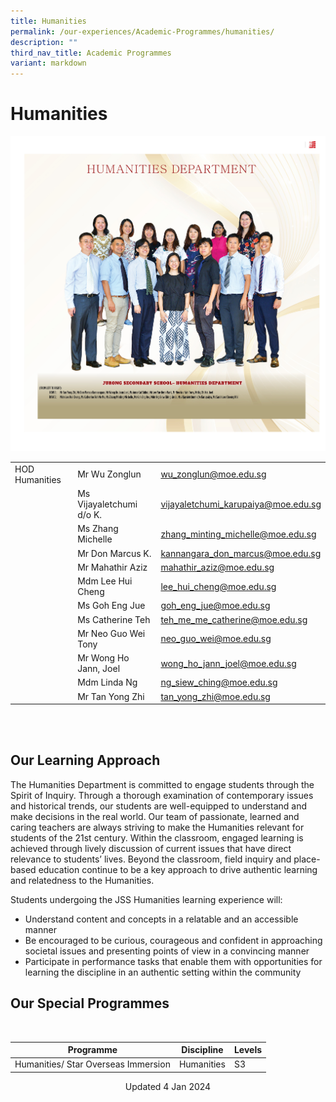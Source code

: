 ```yaml
---
title: Humanities
permalink: /our-experiences/Academic-Programmes/humanities/
description: ""
third_nav_title: Academic Programmes
variant: markdown
---
```

# Humanities

 
![Humanities Department 2023](/images/staff6.jpg)
 
 
|  |  |  |
| -------- | -------- | -------- |
| HOD Humanities  | Mr Wu Zonglun    | [wu_zonglun@moe.edu.sg](wu_zonglun@moe.edu.sg)   |
|      | Ms Vijayaletchumi d/o K.    | [vijayaletchumi\_karupaiya@moe.edu.sg](mailto:vijayaletchumi_karupaiya@moe.edu.sg)     |
|     | Ms Zhang Michelle    | [zhang\_minting\_michelle@moe.edu.sg](mailto:zhang_minting_michelle@moe.edu.sg)    |
|      | Mr Don Marcus K.    | [kannangara\_don\_marcus@moe.edu.sg](mailto:kannangara_don_marcus@moe.edu.sg)   |
|      | Mr Mahathir Aziz    | [mahathir\_aziz@moe.edu.sg](mailto:mahathir_aziz@moe.edu.sg)    |
|     | Mdm Lee Hui Cheng    | [lee\_hui\_cheng@moe.edu.sg](mailto:lee_hui_cheng@moe.edu.sg)   |
|     | Ms Goh Eng Jue   | [goh\_eng\_jue@moe.edu.sg](mailto:goh_eng_jue@moe.edu.sg)   |
|      | Ms Catherine Teh   | [teh\_me\_me\_catherine@moe.edu.sg](mailto:teh_me_me_catherine@moe.edu.sg)   |
|     | Mr Neo Guo Wei Tony    | [neo\_guo\_wei@moe.edu.sg](mailto:neo_guo_wei@moe.edu.sg)    |
|      | Mr Wong Ho Jann, Joel    | [wong\_ho\_jann\_joel@moe.edu.sg](mailto:wong_ho_jann_joel@moe.edu.sg)     |
|     | Mdm Linda Ng     | [ng\_siew\_ching@moe.edu.sg](mailto:ng_siew_ching@moe.edu.sg)    |
|     | Mr Tan Yong Zhi     | [tan_yong_zhi@moe.edu.sg](tan_yong_zhi@moe.edu.sg)   |


 <br>

<br>

## Our Learning Approach


The Humanities Department is committed to engage students through the Spirit of Inquiry. Through a thorough examination of contemporary issues and historical trends, our students are well-equipped to understand and make decisions in the real world. Our team of passionate, learned and caring teachers are always striving to make the Humanities relevant for students of the 21st century. Within the classroom, engaged learning is achieved through lively discussion of current issues that have direct relevance to students’ lives. Beyond the classroom, field inquiry and place-based education continue to be a key approach to drive authentic learning and relatedness to the Humanities.

  

Students undergoing the JSS Humanities learning experience will:

*   Understand content and concepts in a relatable and an accessible manner
*   Be encouraged to be curious, courageous and confident in approaching societal issues and presenting points of view in a convincing manner
*   Participate in performance tasks that enable them with opportunities for learning the discipline in an authentic setting within the community

## Our Special Programmes
<br>

| Programme | Discipline | Levels |
| -------- | -------- | -------- |
| Humanities/ Star Overseas Immersion    | Humanities   | S3     |

<center> Updated 4 Jan 2024 </center>